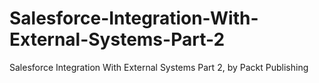 # Salesforce-Integration-With-External-Systems-Part-2
Salesforce Integration With External Systems Part 2, by Packt Publishing
